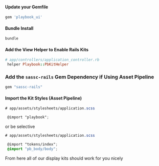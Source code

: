 #### Update your Gemfile
```sh
gem 'playbook_ui'
```

#### Bundle Install
```sh
bundle
```

#### Add the View Helper to Enable Rails Kits
```rb
# app/controllers/application_controller.rb
 helper Playbook::PbKitHelper
```

### Add the `sassc-rails` Gem Dependency if Using Asset Pipeline
```rb
gem "sassc-rails"
```

#### Import the Kit Styles (Asset Pipeline)
```scss
# app/assets/stylesheets/application.scss

 @import "playbook";
```

or be selective

```scss
# app/assets/stylesheets/application.scss

 @import "tokens/index";
 @import "pb_body/body";
```

From here all of our display kits should work for you nicely